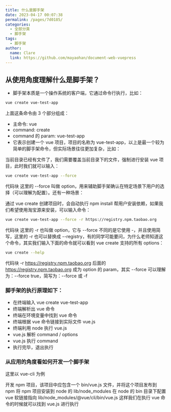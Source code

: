 ```yaml
---
title: 什么是脚手架
date: 2023-04-17 00:07:38
permalink: /pages/7d0185/
categories: 
  - 全部分类
  - 脚手架
tags: 
  - 脚手架
author: 
  name: Clare
  link: https://github.com/mayaohan/document-web-vuepress
---
```

## 从使用角度理解什么是脚手架？

+ 脚手架本质是一个操作系统的客户端，它通过命令行执行，比如：
```sh
vue create vue-test-app
```
<!-- more -->

上面这条命令由 3 个部分组成：

+ 主命令: vue
+ command: create
+ command 的 param: vue-test-app
+ 它表示创建一个 vue 项目，项目的名称为 vue-test-app，以上是最一个较为简单的脚手架命令，但实际场景往往更加复杂，比如：

当前目录已经有文件了，我们需要覆盖当前目录下的文件，强制进行安装 vue 项目，此时我们就可以输入：
```sh
vue create vue-test-app --force
```
代码块
这里的 --force 叫做 option，用来辅助脚手架确认在特定场景下用户的选择（可以理解为配置）。还有一种场景：

通过 vue create 创建项目时，会自动执行 npm install 帮用户安装依赖，如果我们希望使用淘宝源来安装，可以输入命令：
```sh
vue create vue-test-app --force -r https://registry.npm.taobao.org
```
代码块
这里的 -r 也叫做 option，它与 --force 不同的是它使用 -，并且使用简写，这里的 -r 也可以替换成 --registry，有的同学可能要问，为什么老师知道这个命令，其实我们输入下面的命令就可以看到 vue create 支持的所有 options：
```sh
vue create --help
```
代码块
-r https://registry.npm.taobao.org 后面的 https://registry.npm.taobao.org 成为 option 的 param，其实 --force 可以理解为：--force true，简写为：--force 或 -f



### 脚手架的执行原理如下：

+ 在终端输入 vue create vue-test-app
+ 终端解析出 vue 命令
+ 终端在环境变量中找到 vue 命令
+ 终端根据 vue 命令链接到实际文件 vue.js
+ 终端利用 node 执行 vue.js
+ vue.js 解析 command / options
+ vue.js 执行 command
+ 执行完毕，退出执行

### 从应用的角度看如何开发一个脚手架
这里以 vue-cli 为例

开发 npm 项目，该项目中应包含一个 bin/vue.js 文件，并将这个项目发布到 npm
将 npm 项目安装到 node 的 lib/node_modules
在 node 的 bin 目录下配置 vue 软链接指向 lib/node_modules/@vue/cli/bin/vue.js
这样我们在执行 vue 命令的时候就可以找到 vue.js 进行执行


